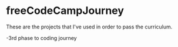 # freeCodeCampJourney
These are the projects that I've used in order to pass the curriculum.

-3rd phase to coding journey
